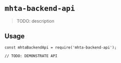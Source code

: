 # `mhta-backend-api`

> TODO: description

## Usage

```
const mhtaBackendApi = require('mhta-backend-api');

// TODO: DEMONSTRATE API
```
